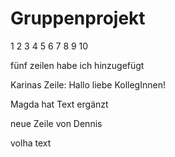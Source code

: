 # Gruppenprojekt

1
2
3
4
5
6
7
8
9
10

fünf
zeilen
habe
ich
hinzugefügt





Karinas Zeile:
Hallo liebe KollegInnen!



Magda hat Text ergänzt

neue Zeile von Dennis

volha text
